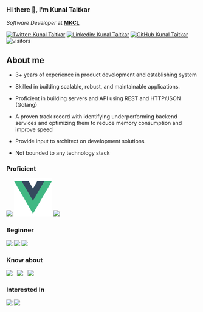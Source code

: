 ### Hi there 👋, I'm Kunal Taitkar

_Software Developer_ at <a href="https://www.mkcl.org/" target="_blank"><b>MKCL</b></a>

[![Twitter: Kunal Taitkar](https://img.shields.io/twitter/follow/kunal_taitkar?style=social)](https://twitter.com/kunal_taitkar)
[![Linkedin: Kunal Taitkar](https://img.shields.io/badge/-Kunal%20Taitkar-blue?style=flat-square&logo=Linkedin&logoColor=white&link=https://www.linkedin.com/in/kunal-taitkar-b8770ab2/)](https://www.linkedin.com/in/kunal-taitkar-b8770ab2/)
[![GitHub Kunal Taitkar](https://img.shields.io/github/followers/kunaltaitkar?label=follow&style=socia)](https://github.com/kunaltaitkar)
![visitors](https://visitor-badge.glitch.me/badge?page_id=kunaltaitkar.visitor-badge)

## About me

* 3+ years of experience in product development and establishing system

* Skilled in building scalable, robust, and maintainable applications.

* Proficient in building servers and API using REST and HTTP/JSON (Golang)
  
* A proven track record with identifying underperforming backend services and optimizing them to reduce
  memory consumption and improve speed

* Provide input to architect on development solutions

* Not bounded to any technology stack

### Proficient

<code><a href="https://go.dev/" target="_blank"><img height="100" src="https://www.vectorlogo.zone/logos/golang/golang-official.svg"></a></code>
<code><a href="https://vuejs.org/" target="_blank"><img height="100" src="https://raw.githubusercontent.com/github/explore/80688e429a7d4ef2fca1e82350fe8e3517d3494d/topics/vue/vue.png"></a></code>
<code><a href="https://www.mongodb.com/" target="_blank"><img height="100" src="https://www.vectorlogo.zone/logos/mongodb/mongodb-icon.svg"></a></code>

### Beginner

<code><a href="https://grpc.io/" target="_blank"><img height="100" src="https://www.vectorlogo.zone/logos/grpcio/grpcio-ar21.svg"></a></code>
<code><a href="https://www.docker.com/" target="\_blank"><img height="100" src="https://www.vectorlogo.zone/logos/docker/docker-icon.svg"></a></code>
<code><a href="https://kubernetes.io/" target="_blank"><img height="100" src="https://www.vectorlogo.zone/logos/kubernetes/kubernetes-icon.svg"></a></code>

### Know about
<code><a href="https://about.gitlab.com/stages-devops-lifecycle/continuous-integration/" target="_blank"><img height="100" src="https://www.vectorlogo.zone/logos/gitlab/gitlab-icon.svg"></a></code> &nbsp;
<code><a href="https://www.rabbitmq.com/" target="_blank"><img height="100" src="https://www.vectorlogo.zone/logos/rabbitmq/rabbitmq-icon.svg"></a></code> &nbsp;
<code><a href="https://www.nginx.com/" target="_blank"><img height="100" src="https://www.vectorlogo.zone/logos/nginx/nginx-icon.svg"></a></code>

### Interested In

<code><a href="https://cloud.google.com/" target="_blank"><img height="100" src="https://www.vectorlogo.zone/logos/google_cloud/google_cloud-icon.svg"></a></code>
<code><a href="https://aws.amazon.com/" target="_blank"><img height="100" src="https://www.vectorlogo.zone/logos/amazon_aws/amazon_aws-ar21.svg"></a></code>



